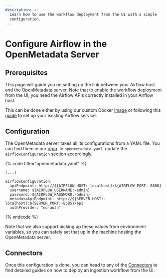 ```yaml
---
description: >-
  Learn how to use the workflow deployment from the UI with a simple
  configuration.
---
```


# Configure Airflow in the OpenMetadata Server

## Prerequisites

This page will guide you on setting up the link between your Airflow host and the OpenMetadata server. Note that to enable the workflow deployment from the UI, you need the Airflow APIs correctly installed in your Airflow host.

This can be done either by using our custom Docker [image](https://hub.docker.com/r/openmetadata/ingestion) or following this [guide](broken-reference) to set up your existing Airflow service.

## Configuration

The OpenMetadata server takes all its configurations from a YAML file. You can find them in our [repo](https://github.com/open-metadata/OpenMetadata/tree/main/conf). In `openmetadata.yaml`, update the `airflowConfiguration` section accordingly.

{% code title="openmetadata.yaml" %}
```
[...]

airflowConfiguration:
  apiEndpoint: http://${AIRFLOW_HOST:-localhost}:${AIRFLOW_PORT:-8080}
  username: ${AIRFLOW_USERNAME:-admin}
  password: ${AIRFLOW_PASSWORD:-admin}
  metadataApiEndpoint: http://${SERVER_HOST:-localhost}:${SERVER_PORT:-8585}/api
  authProvider: "no-auth"
```
{% endcode %}

Note that we also support picking up these values from environment variables, so you can safely set that up in the machine hosting the OpenMetadata server.

## Connectors

Once this configuration is done, you can head to any of the [Connectors](configure-airflow-in-the-openmetadata-server.md#undefined) to find detailed guides on how to deploy an ingestion workflow from the UI.
